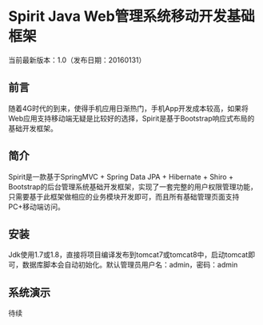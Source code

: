# Spirit Java Web管理系统移动开发基础框架
当前最新版本：1.0（发布日期：20160131）

## 前言
随着4G时代的到来，使得手机应用日渐热门，手机App开发成本较高，如果将Web应用支持移动端无疑是比较好的选择，Spirit是基于Bootstrap响应式布局的基础开发框架。


## 简介
Spirit是一款基于SpringMVC + Spring Data JPA + Hibernate + Shiro + Bootstrap的后台管理系统基础开发框架，实现了一套完整的用户权限管理功能，只需要基于此框架做相应的业务模块开发即可，而且所有基础管理页面支持PC+移动端访问。


## 安装
Jdk使用1.7或1.8，直接将项目编译发布到tomcat7或tomcat8中，启动tomcat即可，数据库脚本会自动初始化。默认管理员用户名：admin，密码：admin


## 系统演示
待续